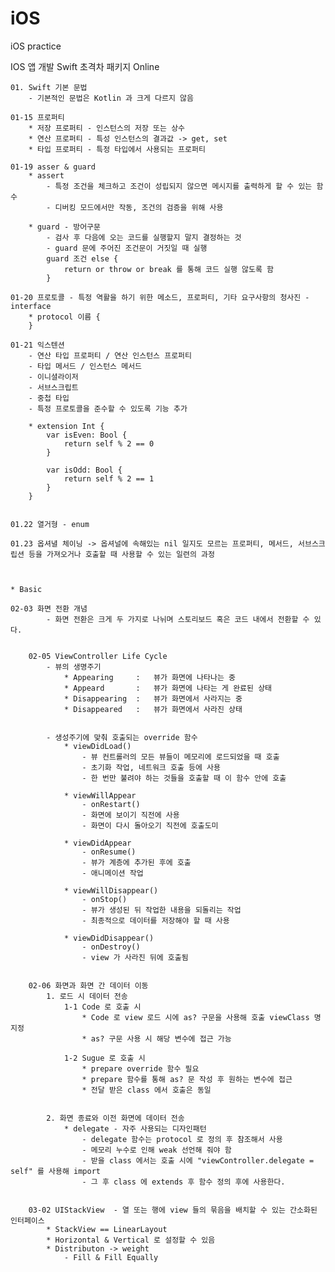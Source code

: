 # iOS
iOS practice


IOS 앱 개발 Swift 초격차 패키지 Online


	01. Swift 기본 문법
		- 기본적인 문법은 Kotlin 과 크게 다르지 않음

	01-15 프로퍼티 
		* 저장 프로퍼티 - 인스턴스의 저장 또는 상수
		* 연산 프로퍼티 - 특성 인스턴스의 결과값 -> get, set
		* 타입 프로퍼티 - 특정 타입에서 사용되는 프로퍼티

	01-19 asser & guard
		* assert
			- 특정 조건을 체크하고 조건이 성립되지 않으면 메시지를 출력하게 할 수 있는 함수
			- 디버킹 모드에서만 작동, 조건의 검증을 위해 사용

		* guard - 방어구문
			- 검사 후 다음에 오는 코드를 실행할지 말지 결정하는 것
			- guard 문에 주어진 조건문이 거짓일 때 실행
			guard 조건 else {
				return or throw or break 를 통해 코드 실행 않도록 함
			}
		
	01-20 프로토콜 - 특정 역활을 하기 위한 메소드, 프로퍼티, 기타 요구사항의 청사진 - interface
		* protocol 이름 {
		}
	
	01-21 익스텐션
		- 연산 타입 프로퍼티 / 연산 인스턴스 프로퍼티
		- 타입 메서드 / 인스턴스 메서드
		- 이니셜라이저
		- 서브스크립트
		- 중첩 타입
		- 특정 프로토콜을 준수할 수 있도록 기능 추가

		* extension Int {
			var isEven: Bool {
				return self % 2 == 0
			}

			var isOdd: Bool {
				return self % 2 == 1
			}
		}


	01.22 열거형 - enum

	01.23 옵셔녈 체이닝 -> 옵셔널에 속해있는 nil 일지도 모르는 프로퍼티, 메서드, 서브스크립션 등을 가져오거나 호출할 때 사용할 수 있는 일련의 과정



	* Basic

	02-03 화면 전환 개념
            - 화면 전환은 크게 두 가지로 나뉘며 스토리보드 혹은 코드 내에서 전환할 수 있다.
		
  
        02-05 ViewController Life Cycle
            - 뷰의 생명주기
                * Appearing     :   뷰가 화면에 나타나는 중
                * Appeard       :   뷰가 화면에 나타는 게 완료된 상태
                * Disappearing  :   뷰가 화면에서 사라지는 중
                * Disappeared   :   뷰가 화면에서 사라진 상태
                
                
            - 생성주기에 맞춰 호출되는 override 함수
                * viewDidLoad()
                    - 뷰 컨트롤러의 모든 뷰들이 메모리에 로드되었을 때 호출
                    - 초기화 작업, 네트워크 호출 등에 사용
                    - 한 번만 불려야 하는 것들을 호출할 때 이 함수 안에 호출
                    
                * viewWillAppear
                    - onRestart()
                    - 화면에 보이기 직전에 사용
                    - 화면이 다시 돌아오기 직전에 호출도미
                    
                * viewDidAppear
                    - onResume()
                    - 뷰가 계층에 추가된 후에 호출
                    - 애니메이션 작업
                    
                * viewWillDisappear()
                    - onStop()
                    - 뷰가 생성된 뒤 작업한 내용을 되돌리는 작업
                    - 최종적으로 데이터를 저장해야 할 때 사용
                    
                * viewDidDisappear()
                    - onDestroy()
                    - view 가 사라진 뒤에 호출됨
                    
                    
        02-06 화면과 화면 간 데이터 이동
            1. 로드 시 데이터 전송
                1-1 Code 로 호출 시
                    * Code 로 view 로드 시에 as? 구문을 사용해 호출 viewClass 명 지정
                    * as? 구문 사용 시 해당 변수에 접근 가능
                    
                1-2 Sugue 로 호출 시
                    * prepare override 함수 필요
                    * prepare 함수를 통해 as? 문 작성 후 원하는 변수에 접근
                    * 전달 받은 class 에서 호출은 동일
            
            
            2. 화면 종료와 이전 화면에 데이터 전송
                * delegate - 자주 사용되는 디자인패턴
                    - delegate 함수는 protocol 로 정의 후 참조해서 사용
                    - 메모리 누수로 인해 weak 선언해 줘야 함
                    - 받을 class 에서는 호출 시에 "viewController.delegate = self" 를 사용해 import
                    - 그 후 class 에 extends 후 함수 정의 후에 사용한다.
                    
                    
        03-02 UIStackView  - 열 또는 행에 view 들의 묶음을 배치할 수 있는 간소화된 인터페이스
            * StackView == LinearLayout
            * Horizontal & Vertical 로 설정할 수 있음
            * Distributon -> weight 
                - Fill & Fill Equally 
                
